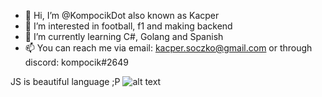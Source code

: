 - 👋 Hi, I’m @KompocikDot also known as Kacper
- 👀 I’m interested in football, f1 and making backend
- 🌱 I’m currently learning C#, Golang and Spanish
- 📫 You can reach me via email: kacper.soczko@gmail.com or through discord: kompocik#2649

JS is beautiful language ;P
![alt text](https://user-images.githubusercontent.com/58148956/152004680-7d13834e-6dd3-4625-b0c1-8371764027eb.png)

<!---
KompocikDot/KompocikDot is a ✨ special ✨ repository because its `README.md` (this file) appears on your GitHub profile.
You can click the Preview link to take a look at your changes.
--->

